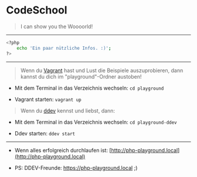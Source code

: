 # CodeSchool

> I can show you the Woooorld!

***

```sh
<?php
    echo 'Ein paar nützliche Infos. :)';
?>
```

***

> Wenn du [Vagrant](https://github.com/Assimilationstheorie/VagrantByMe) hast und Lust die Beispiele auszuprobieren, dann kannst du dich im "playground"-Ordner austoben!

* Mit dem Terminal in das Verzeichnis wechseln:
`
cd playground
`

* Vagrant starten:
`
vagrant up
`

> Wenn du [ddev](https://ddev.readthedocs.io/en/stable/) kennst und liebst, dann:

* Mit dem Terminal in das Verzeichnis wechseln:
`
cd playground-ddev
`

* Ddev starten:
`
ddev start
`

***

* Wenn alles erfolgreich durchlaufen ist:
[http://php-playground.local](http://php-playground.local)

* PS: DDEV-Freunde: https://php-playground.local ;)
